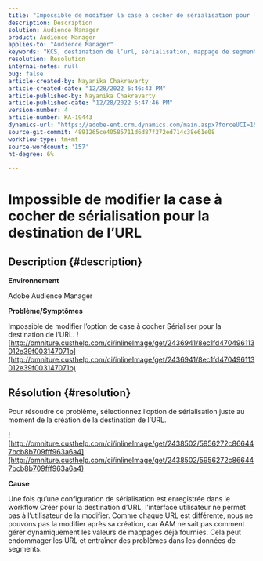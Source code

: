 ```yaml
---
title: "Impossible de modifier la case à cocher de sérialisation pour la destination de l’URL"
description: Description
solution: Audience Manager
product: Audience Manager
applies-to: "Audience Manager"
keywords: "KCS, destination de l’url, sérialisation, mappage de segments, destination, "
resolution: Resolution
internal-notes: null
bug: false
article-created-by: Nayanika Chakravarty
article-created-date: "12/28/2022 6:46:43 PM"
article-published-by: Nayanika Chakravarty
article-published-date: "12/28/2022 6:47:46 PM"
version-number: 4
article-number: KA-19443
dynamics-url: "https://adobe-ent.crm.dynamics.com/main.aspx?forceUCI=1&pagetype=entityrecord&etn=knowledgearticle&id=6bad85f7-df86-ed11-81ac-6045bd0063aa"
source-git-commit: 4891265ce40585711d6d87f272ed714c38e61e08
workflow-type: tm+mt
source-wordcount: '157'
ht-degree: 6%

---
```


# Impossible de modifier la case à cocher de sérialisation pour la destination de l’URL

## Description {#description}


<b>Environnement</b>

Adobe Audience Manager

<b>Problème/Symptômes</b>

Impossible de modifier l’option de case à cocher Sérialiser pour la destination de l’URL.
![http://omniture.custhelp.com/ci/inlineImage/get/2436941/8ec1fd470496113012e39f003147071b](http://omniture.custhelp.com/ci/inlineImage/get/2436941/8ec1fd470496113012e39f003147071b)

## Résolution {#resolution}


Pour résoudre ce problème, sélectionnez l’option de sérialisation juste au moment de la création de la destination de l’URL.

![http://omniture.custhelp.com/ci/inlineImage/get/2438502/5956272c866447bcb8b709fff963a6a4](http://omniture.custhelp.com/ci/inlineImage/get/2438502/5956272c866447bcb8b709fff963a6a4)

<b>Cause</b>

Une fois qu’une configuration de sérialisation est enregistrée dans le workflow Créer pour la destination d’URL, l’interface utilisateur ne permet pas à l’utilisateur de la modifier. Comme chaque URL est différente, nous ne pouvons pas la modifier après sa création, car AAM ne sait pas comment gérer dynamiquement les valeurs de mappages déjà fournies. Cela peut endommager les URL et entraîner des problèmes dans les données de segments.
